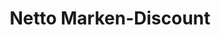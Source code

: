 ---
title: "Netto Marken-Discount"
url: /ganderkesee/netto-marken-discount-elmeloher-strasse/
shop: Supermarkt
---